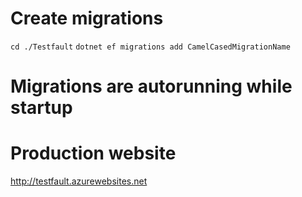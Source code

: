 

# Create migrations
`cd ./Testfault`
`dotnet ef migrations add CamelCasedMigrationName`

# Migrations are autorunning while startup

# Production website
http://testfault.azurewebsites.net

